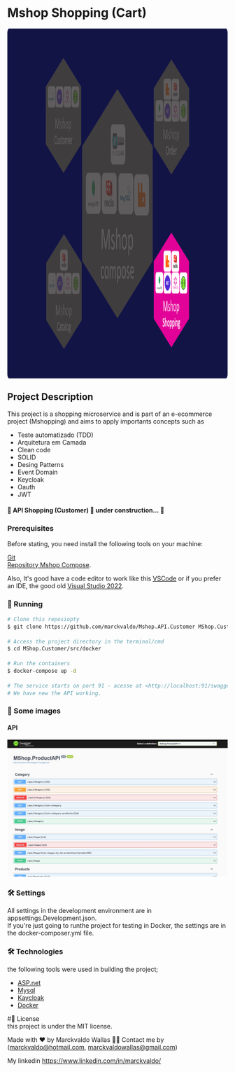 # Mshop Shopping (Cart)

<div style="background-color: #f0f0f0; height:20vh; display: flex; flex-direction: row; justify-content: center;">
<img src="https://github.com/marckvaldo/Mshop.Compose/blob/main/Imagens/Mshop.Shopping.png">
</div>

## Project Description
This project is a shopping microservice and is part of an e-ecommerce project (Mshopping) and aims to apply importants concepts such as
- Teste automatizado (TDD)  <br/>
- Arquitetura em Camada <br/>
- Clean code <br/>
- SOLID <br/>
- Desing Patterns <br/>
- Event Domain <br/>
- Keycloak <br/>
- Oauth <br/>
- JWT <br/>

<h4> 
	🚧  API Shopping (Customer) 🚀 under construction...  🚧
</h4>

### Prerequisites

Before stating, you need install the following tools on your machine: 

[Git](https://git-scm.com)<br/>
[Repository Mshop Compose](https://github.com/marckvaldo/Mshop.Compose). <br/>

Also, It's good have a code editor to work like this [VSCode](https://code.visualstudio.com/)
or if you prefer an IDE, the good old [Visual Studio 2022](https://visualstudio.microsoft.com/pt-br/downloads/).

### 🎲 Running

```bash
# Clone this reposiopty
$ git clone https://github.com/marckvaldo/Mshop.API.Customer MShop.Customer

# Access the project directory in the terminal/cmd
$ cd MShop.Customer/src/docker

# Run the containers 
$ docker-compose up -d

# The service starts on port 91 - acesse at <http://localhost:91/swagger/index.html>
# We have new the API working.
```
### 🚀 Some images

#### API
<img src="https://github.com/marckvaldo/Mshop.API.Product/blob/main/images/Images.jpg">

### 🛠 Settings
All settings in the development environment are in appsettings.Development.json.  <br/>
If you're just going to runthe project for testing in Docker, the settings are in the docker-composer.yml file.


### 🛠 Technologies
the following tools were used in building the project;

- [ASP.net](https://dotnet.microsoft.com/en-us/apps/aspnet)
- [Mysql](https://www.mysql.com/)
- [Kaycloak](https://www.keycloak.org/)
- [Docker](https://www.docker.com/)


#📝 License <br/>
this project is under the MIT license.

Made with ❤️ by Marckvaldo Wallas 👋🏽 Contact me by (marckvaldo@hotmail.com, marckvaldowallas@gmail.com) <br/>

My linkedin https://www.linkedin.com/in/marckvaldo/
